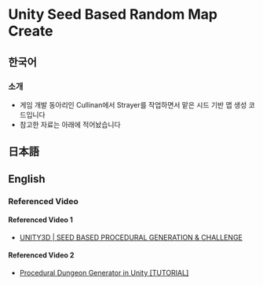 # Unity Seed Based Random Map Create

## 한국어
### 소개
- 게임 개발 동아리인 Cullinan에서 Strayer를 작업하면서 맡은 시드 기반 맵 생성 코드입니다
- 참고한 자료는 아래에 적어놨습니다
## 日本語
## English

 ### Referenced Video
 #### Referenced Video 1
 - [UNITY3D | SEED BASED PROCEDURAL GENERATION & CHALLENGE](https://youtu.be/FXjvakWn6T0?si=Hwrx38bwYmeE5jx_)
 #### Referenced Video 2
 - [Procedural Dungeon Generator in Unity [TUTORIAL]]([https://youtu.be/FXjvakWn6T0?si=Lu-oRvGPlS3uof-v](https://youtu.be/gHU5RQWbmWE?si=U8iifVAvDh8d3fLD))
 
